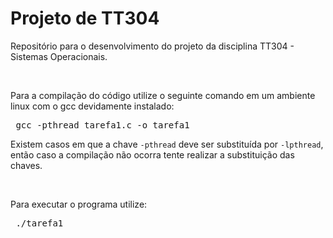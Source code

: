 # Projeto de TT304
<p> Repositório para o desenvolvimento do projeto da disciplina TT304 - Sistemas Operacionais. </p>
</br> <p> Para a compilação do código utilize o seguinte comando em um ambiente linux com o gcc devidamente instalado: </p>
<pre> gcc -pthread tarefa1.c -o tarefa1  </pre>
<p>Existem casos em que a chave <code>-pthread</code> deve ser substituída por <code>-lpthread</code>, então caso a compilação não ocorra tente realizar a substituição das chaves. </p>
<br> <p>Para executar o programa utilize: </p>
<pre> ./tarefa1 </pre>
